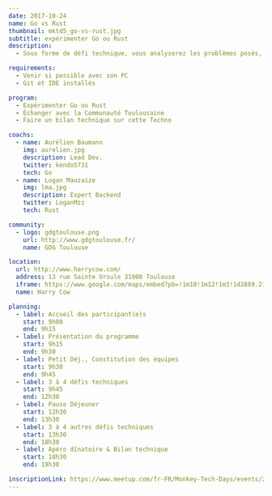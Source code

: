 ```yaml
---
date: 2017-10-24
name: Go vs Rust
thumbnail: mktd5_go-vs-rust.jpg
subtitle: expérimenter Go ou Rust
description:
  - Sous forme de défi technique, vous analyserez les problèmes posés, coderez et présenterez sous forme de pitch de 5 minutes vos résultats. Le but est d'apprendre, de comparer, d’approfondir la connaissance de ces technologies dans une ambiance fun.

requirements:
  - Venir si possible avec son PC
  - Git et IDE installés

program:
  - Expérimenter Go ou Rust
  - Échanger avec la Communauté Toulousaine
  - Faire un bilan technique sur cette Techno

coachs:
  - name: Aurélien Baumann
    img: aurelien.jpg
    description: Lead Dev.
    twitter: kendo5731
    tech: Go
  - name: Logan Mauzaize
    img: lma.jpg
    description: Expert Backend
    twitter: LoganMzz
    tech: Rust

community:
  - logo: gdgtoulouse.png
    url: http://www.gdgtoulouse.fr/
    name: GDG Toulouse

location:
  url: http://www.harrycow.com/
  address: 13 rue Sainte Ursule 31000 Toulouse
  iframe: https://www.google.com/maps/embed?pb=!1m18!1m12!1m3!1d2889.2108114431708!2d1.4394906157111187!3d43.60215206374777!2m3!1f0!2f0!3f0!3m2!1i1024!2i768!4f13.1!3m3!1m2!1s0x12aebb6258220a07%3A0xf1d45637938f3453!2sHarryCow!5e0!3m2!1sfr!2sfr!4v1466094946954
  name: Harry Cow

planning:
  - label: Accueil des participant(e)s
    start: 9h00
    end: 9h15
  - label: Présentation du programme
    start: 9h15
    end: 9h30
  - label: Petit Déj., Constitution des équipes
    start: 9h30
    end: 9h45
  - label: 3 à 4 défis techniques
    start: 9h45
    end: 12h30
  - label: Pause Déjeuner
    start: 12h30
    end: 13h30
  - label: 3 à 4 autres défis techniques
    start: 13h30
    end: 18h30
  - label: Apéro dînatoire & Bilan technique
    start: 18h30
    end: 19h30

inscriptionLink: https://www.meetup.com/fr-FR/Monkey-Tech-Days/events/237545492/
---
```

